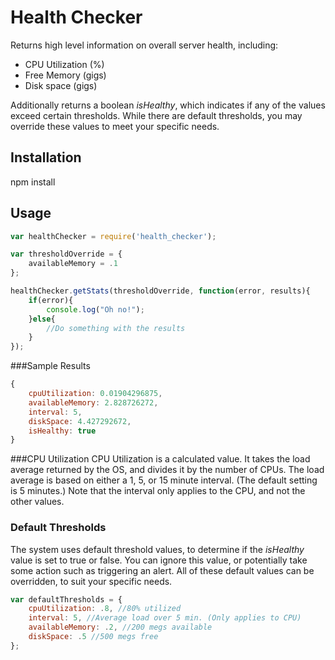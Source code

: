 # Health Checker

Returns high level information on overall server health, including:
* CPU Utilization (%)
* Free Memory (gigs)
* Disk space (gigs)

Additionally returns a boolean *isHealthy*, which indicates if any of the 
values exceed certain thresholds. While there are default thresholds, you
may override these values to meet your specific needs.

## Installation

npm install

## Usage

```javascript
var healthChecker = require('health_checker');

var thresholdOverride = {
    availableMemory = .1
};

healthChecker.getStats(thresholdOverride, function(error, results){
    if(error){
        console.log("Oh no!");
    }else{
        //Do something with the results
    }
});
```

###Sample Results

```javascript
{
    cpuUtilization: 0.01904296875,
    availableMemory: 2.828726272,
    interval: 5,
    diskSpace: 4.427292672,
    isHealthy: true
}
```

###CPU Utilization
CPU Utilization is a calculated value. It takes the load average returned 
by the OS, and divides it by the number of CPUs. The load average is based 
on either a 1, 5, or 15 minute interval. (The default setting is 5 minutes.)
Note that the interval only applies to the CPU, and not the other values.

### Default Thresholds

The system uses default threshold values, to determine if the *isHealthy*
value is set to true or false. You can ignore this value, or potentially
take some action such as triggering an alert. All of these default values
can be overridden, to suit your specific needs.

```javascript
var defaultThresholds = {
    cpuUtilization: .8, //80% utilized
    interval: 5, //Average load over 5 min. (Only applies to CPU)
    availableMemory: .2, //200 megs available
    diskSpace: .5 //500 megs free
};
```